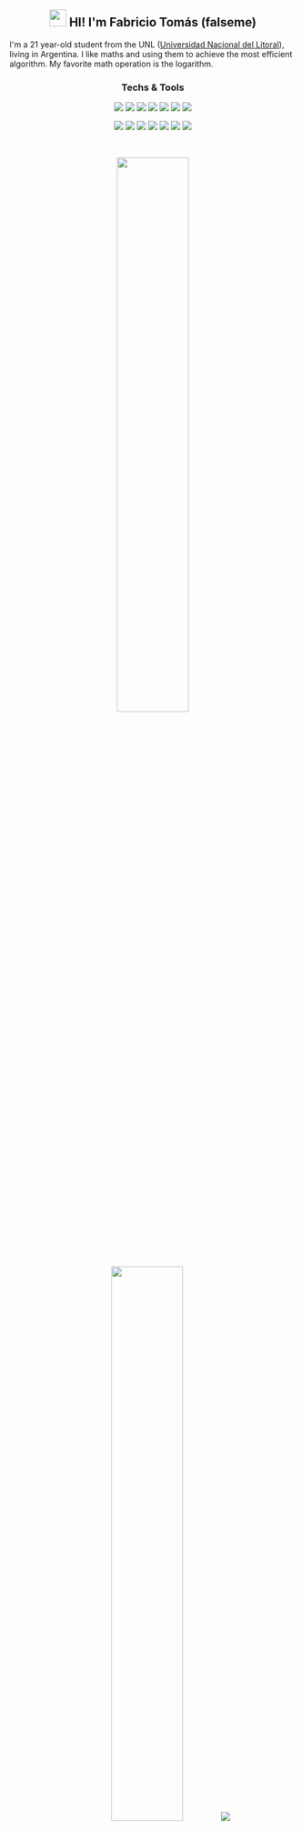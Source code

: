 <h2 align="center"><img src = "https://raw.githubusercontent.com/MartinHeinz/MartinHeinz/master/wave.gif" width = 30px> HI! I'm Fabricio Tomás (falseme)</h2>

I'm a 21 year-old student from the UNL ([Universidad Nacional del Litoral](https://www.unl.edu.ar "Universidad Nacional del Litoral ARG")), living in Argentina. I like maths and using them to achieve the most efficient algorithm. My favorite math operation is the logarithm.

<h3 align="center">Techs & Tools</h3>

<p align="center">
  <img width="auto" src="https://img.shields.io/badge/java-D50000?style=for-the-badge&logo=openjdk&logoColor=white"/>
  <img width="auto" src="https://img.shields.io/badge/c++-00599C?style=for-the-badge&logo=c%2B%2B&logoColor=white"/>
  <img width="auto" src="https://img.shields.io/badge/c%23-512BD4?style=for-the-badge&logo=csharp&logoColor=white"/>
  <img width="auto" src="https://img.shields.io/badge/python-3776AB?style=for-the-badge&logo=python&logoColor=white"/>
  <img width="auto" src="https://img.shields.io/badge/js-F7DF1E?style=for-the-badge&logo=javascript&logoColor=white"/>
  <img width="auto" src="https://img.shields.io/badge/php-777BB4?style=for-the-badge&logo=php&logoColor=white"/>
  <img width="auto" src="https://img.shields.io/badge/sql-4169E1?style=for-the-badge&logo=postgresql&logoColor=white"/>
</p>
<p align="center">
  <img width="auto" src="https://img.shields.io/badge/maven-C71A36?style=for-the-badge&logo=apachemaven&logoColor=white"/>
  <img width="auto" src="https://img.shields.io/badge/gradle-02303A?style=for-the-badge&logo=gradle&logoColor=white"/>
  <img width="auto" src="https://img.shields.io/badge/git-F05032?style=for-the-badge&logo=git&logoColor=white"/>
  <img width="auto" src="https://img.shields.io/badge/eclipse-2C2255?style=for-the-badge&logo=eclipseide&logoColor=white"/>
  <img width="auto" src="https://img.shields.io/badge/visual_studio-5C2D91?style=for-the-badge&logo=visual-studio&logoColor=white"/>
  <img width="auto" src="https://img.shields.io/badge/android_studio-34A853?style=for-the-badge&logo=android&logoColor=white"/>
  <img width="auto" src="https://img.shields.io/badge/unity-888?style=for-the-badge&logo=unity&logoColor=white"/>
</p>

<br>

<p align="center">
  <img height="50%" width="auto" src ="https://github-readme-stats.vercel.app/api?username=falseme&show_icons=true&count_private=true&theme=darcula&hide_border=true&hide=contribs&bg_color=00000000">
  <img height="50%" width="auto" src ="https://github-readme-stats.vercel.app/api/top-langs/?username=falseme&layout=compact&hide_border=true&theme=darcula&bg_color=00000000&langs_count=6&hide=jupyter%20notebook,tex,css,php&exclude_repo=Pacman-AI">
  <img src ="https://github-readme-streak-stats.herokuapp.com?user=falseme&theme=darcula&hide_border=true&background=FFFFFF00">
</p>

<h3 align="center">Contact</h3>
<p align="center">
  <a href="mailto:fabritomas25@gmail.com"><img width="auto" src="https://img.shields.io/badge/email-EA4335?style=for-the-badge&logo=gmail&logoColor=white"/></a>
</p>
<p align="center">
  <a href="https://www.youtube.com/@falseme"><img width="auto" src="https://img.shields.io/badge/youtube-D52525?style=for-the-badge&logo=youtube&logoColor=white"/></a>
	<a href="https://www.instagram.com/fabrifalso"><img width="auto" src="https://img.shields.io/badge/instagram-E4405F?style=for-the-badge&logo=instagram&logoColor=white"/></a>
  <a href="https://www.ko-fi.com/falseme"><img width="auto" src="https://img.shields.io/badge/kofi-FF3850?style=for-the-badge&logo=kofi&logoColor=white"/></a>
</p>

